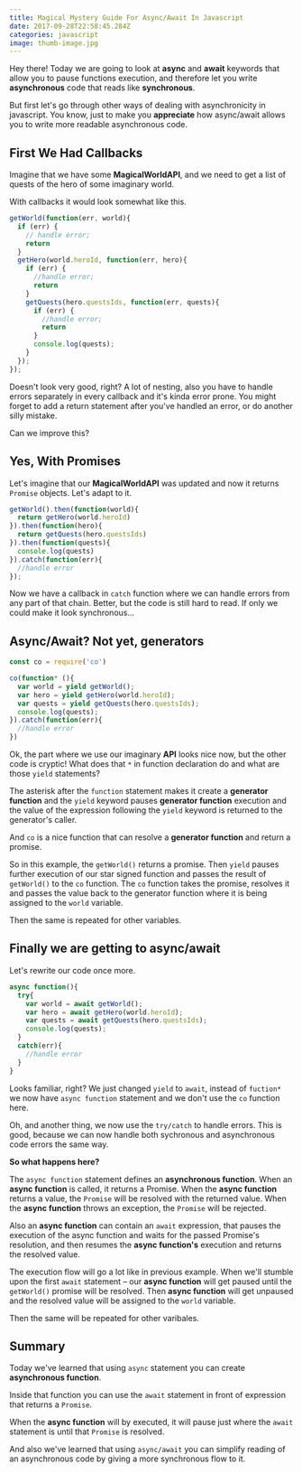 ```yaml
---
title: Magical Mystery Guide For Async/Await In Javascript
date: 2017-09-28T22:58:45.284Z
categories: javascript
image: thumb-image.jpg
---
```


Hey there! Today we are going to look at __async__ and __await__ keywords that allow you to pause functions execution, and therefore let you write __asynchronous__ code that reads like __synchronous__.

But first let's go through other ways of dealing with asynchronicity in javascript. You know, just to make you __appreciate__ how async/await allows you to write more readable asynchronous code.

## First We Had Callbacks

Imagine that we have some __MagicalWorldAPI__, and we need to get a list of quests of the hero of some imaginary world.

With callbacks it would look somewhat like this.

```js
getWorld(function(err, world){
  if (err) {
    // handle error;  
    return
  }
  getHero(world.heroId, function(err, hero){
    if (err) {
      //handle error;  
      return
    }
    getQuests(hero.questsIds, function(err, quests){
      if (err) {
        //handle error;  
        return
      }
      console.log(quests);
    }
  });
});
```

Doesn't look very good, right? A lot of nesting, also you have to handle errors separately in every callback and it's kinda error prone. You might forget to add a return statement after you've handled an error, or do another silly mistake.

Can we improve this? 

## Yes, With Promises

Let's imagine that our __MagicalWorldAPI__ was updated and now it returns `Promise` objects. Let's adapt to it.

```js
getWorld().then(function(world){
  return getHero(world.heroId)
}).then(function(hero){
  return getQuests(hero.questsIds)  
}).then(function(quests){
  console.log(quests)  
}).catch(function(err){
  //handle error
});
```
Now we have a callback in `catch` function where we can handle errors from any part of that chain. Better, but the code is still hard to read. If only we could make it look synchronous...  

## Async/Await? Not yet, generators

```js
const co = require('co')

co(function* (){
  var world = yield getWorld();
  var hero = yield getHero(world.heroId);
  var quests = yield getQuests(hero.questsIds);
  console.log(quests);
}).catch(function(err){
  //handle error  
})
```

Ok, the part where we use our imaginary __API__ looks nice now, but the other code is cryptic! What does that `*` in function declaration do and what are those `yield` statements?

The asterisk after the `function` statement makes it create a __generator function__ and the `yield` keyword pauses __generator function__ execution and the value of the expression following the `yield` keyword is returned to the generator's caller. 

And `co` is a nice function that can resolve a __generator function__ and return a promise. 

So in this example, the `getWorld()` returns a promise. Then `yield` pauses further execution of our star signed function and passes the result of `getWorld()` to the `co` function. The `co` function takes the promise, resolves it and passes the value back to the generator function where it is being assigned to the `world` variable.

Then the same is repeated for other variables.

## Finally we are getting to async/await

Let's rewrite our code once more.

```js
async function(){
  try{
    var world = await getWorld();
    var hero = await getHero(world.heroId);
    var quests = await getQuests(hero.questsIds);
    console.log(quests);
  }
  catch(err){
    //handle error
  }
}
```
Looks familiar, right? We just changed `yield` to `await`, instead of `fuction*` we now have `async function` statement and we don't use the `co` function here.

Oh, and another thing, we now use the `try/catch` to handle errors. This is good, because we can now handle both sychronous and asynchronous code errors the same way.

__So what happens here?__

The `async function` statement defines an __asynchronous function__. When an __async function__ is called, it returns a Promise. When the __async function__ returns a value, the `Promise` will be resolved with the returned value. When the __async function__ throws an exception, the `Promise` will be rejected.

Also an __async function__ can contain an `await` expression, that pauses the execution of the async function and waits for the passed Promise's resolution, and then resumes the __async function's__ execution and returns the resolved value.

The execution flow will go a lot like in previous example. When we'll stumble upon the first `await` statement – our __async function__ will get paused until the `getWorld()` promise will be resolved. Then __async function__ will get unpaused and the resolved value will be assigned to the `world` variable.

Then the same will be repeated for other varibales.

## Summary

Today we've learned that using `async` statement you can create __asynchronous function__.

Inside that function you can use the `await` statement in front of expression that returns a `Promise`.

When the __async function__ will by executed, it will pause just where the `await` statement is until that `Promise` is resolved.

And also we've learned that using `async/await` you can simplify reading of an asynchronous code by giving a more synchronous flow to it.

<sign-up-form></sign-up-form>
